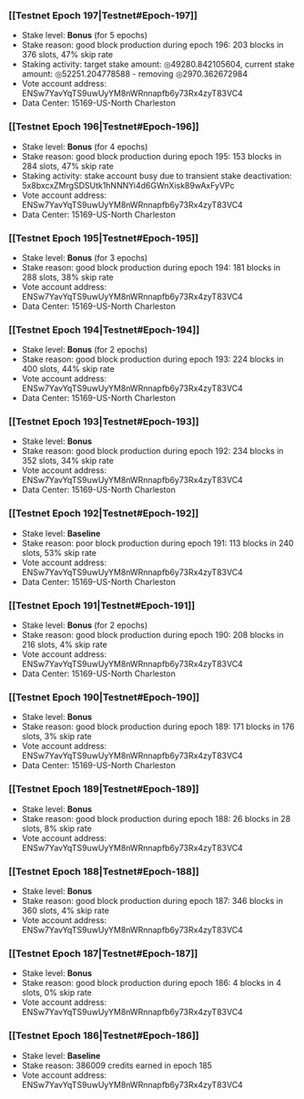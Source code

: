 ### [[Testnet Epoch 197|Testnet#Epoch-197]]
* Stake level: **Bonus** (for 5 epochs)
* Stake reason: good block production during epoch 196: 203 blocks in 376 slots, 47% skip rate
* Staking activity: target stake amount: ◎49280.842105604, current stake amount: ◎52251.204778588 - removing ◎2970.362672984
* Vote account address: ENSw7YavYqTS9uwUyYM8nWRnnapfb6y73Rx4zyT83VC4
* Data Center: 15169-US-North Charleston
### [[Testnet Epoch 196|Testnet#Epoch-196]]
* Stake level: **Bonus** (for 4 epochs)
* Stake reason: good block production during epoch 195: 153 blocks in 284 slots, 47% skip rate
* Staking activity: stake account busy due to transient stake deactivation: 5x8bxcxZMrgSDSUtk1hNNNYi4d6GWnXisk89wAxFyVPc
* Vote account address: ENSw7YavYqTS9uwUyYM8nWRnnapfb6y73Rx4zyT83VC4
* Data Center: 15169-US-North Charleston
### [[Testnet Epoch 195|Testnet#Epoch-195]]
* Stake level: **Bonus** (for 3 epochs)
* Stake reason: good block production during epoch 194: 181 blocks in 288 slots, 38% skip rate
* Vote account address: ENSw7YavYqTS9uwUyYM8nWRnnapfb6y73Rx4zyT83VC4
* Data Center: 15169-US-North Charleston
### [[Testnet Epoch 194|Testnet#Epoch-194]]
* Stake level: **Bonus** (for 2 epochs)
* Stake reason: good block production during epoch 193: 224 blocks in 400 slots, 44% skip rate
* Vote account address: ENSw7YavYqTS9uwUyYM8nWRnnapfb6y73Rx4zyT83VC4
* Data Center: 15169-US-North Charleston
### [[Testnet Epoch 193|Testnet#Epoch-193]]
* Stake level: **Bonus**
* Stake reason: good block production during epoch 192: 234 blocks in 352 slots, 34% skip rate
* Vote account address: ENSw7YavYqTS9uwUyYM8nWRnnapfb6y73Rx4zyT83VC4
* Data Center: 15169-US-North Charleston
### [[Testnet Epoch 192|Testnet#Epoch-192]]
* Stake level: **Baseline**
* Stake reason: poor block production during epoch 191: 113 blocks in 240 slots, 53% skip rate 
* Vote account address: ENSw7YavYqTS9uwUyYM8nWRnnapfb6y73Rx4zyT83VC4
* Data Center: 15169-US-North Charleston
### [[Testnet Epoch 191|Testnet#Epoch-191]]
* Stake level: **Bonus** (for 2 epochs)
* Stake reason: good block production during epoch 190: 208 blocks in 216 slots, 4% skip rate
* Vote account address: ENSw7YavYqTS9uwUyYM8nWRnnapfb6y73Rx4zyT83VC4
* Data Center: 15169-US-North Charleston
### [[Testnet Epoch 190|Testnet#Epoch-190]]
* Stake level: **Bonus**
* Stake reason: good block production during epoch 189: 171 blocks in 176 slots, 3% skip rate
* Vote account address: ENSw7YavYqTS9uwUyYM8nWRnnapfb6y73Rx4zyT83VC4
* Data Center: 15169-US-North Charleston
### [[Testnet Epoch 189|Testnet#Epoch-189]]
* Stake level: **Bonus**
* Stake reason: good block production during epoch 188: 26 blocks in 28 slots, 8% skip rate
* Vote account address: ENSw7YavYqTS9uwUyYM8nWRnnapfb6y73Rx4zyT83VC4
### [[Testnet Epoch 188|Testnet#Epoch-188]]
* Stake level: **Bonus**
* Stake reason: good block production during epoch 187: 346 blocks in 360 slots, 4% skip rate
* Vote account address: ENSw7YavYqTS9uwUyYM8nWRnnapfb6y73Rx4zyT83VC4
### [[Testnet Epoch 187|Testnet#Epoch-187]]
* Stake level: **Bonus**
* Stake reason: good block production during epoch 186: 4 blocks in 4 slots, 0% skip rate
* Vote account address: ENSw7YavYqTS9uwUyYM8nWRnnapfb6y73Rx4zyT83VC4
### [[Testnet Epoch 186|Testnet#Epoch-186]]
* Stake level: **Baseline**
* Stake reason: 386009 credits earned in epoch 185
* Vote account address: ENSw7YavYqTS9uwUyYM8nWRnnapfb6y73Rx4zyT83VC4